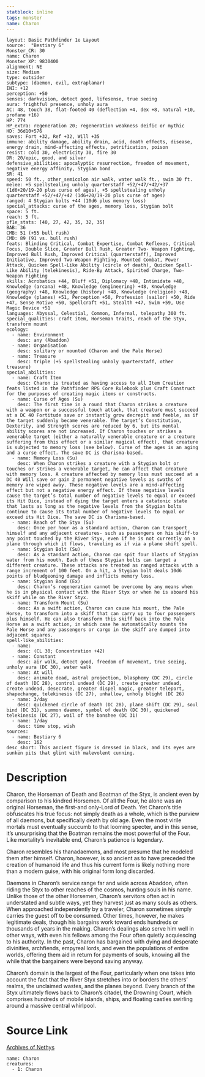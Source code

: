 ```yaml
---
statblock: inline
tags: monster
name: Charon
---
```

```statblock
layout: Basic Pathfinder 1e Layout
source:  "Bestiary 6"
Monster_CR: 30
name: Charon
Monster_XP: 9830400
alignment: NE
size: Medium
type: outsider
subtype: (daemon, evil, extraplanar)
INI: +12
perception: +50
senses: darkvision, detect good, lifesense, true seeing
aura: frightful presence, unholy aura
AC: 48, touch 38, flat-footed 40 (deflection +4, dex +8, natural +10, profane +16)
HP: 774
HP_extra: regeneration 20; regeneration weakness deific or mythic
HD: 36d10+576
saves: Fort +32, Ref +32, Will +35
immune: ability damage, ability drain, acid, death effects, disease, energy drain, mind-affecting effects, petrification, poison
resist: cold 30, electricity 30, fire 30
DR: 20/epic, good, and silver
defensive_abilities: apocalyptic resurrection, freedom of movement, negative energy affinity, Stygian bond
SR: 41
speed: 50 ft., other_semicolon air walk, water walk ft., swim 30 ft.
melee: +5 spellstealing unholy quarterstaff +52/+47/+42/+37 (1d6+20/19-20 plus curse of ages), +5 spellstealing unholy quarterstaff +52/+47/+42 (1d6+20/19-20 plus curse of ages)
ranged: 4 Stygian bolts +44 (10d6 plus memory loss)
special_attacks: curse of the ages, memory loss, Stygian bolt
space: 5 ft.
reach: 5 ft.
pf1e_stats: [40, 27, 42, 35, 32, 35]
BAB: 36
CMB: 51 (+55 bull rush)
CMD: 89 (91 vs. bull rush)
feats: Blinding Critical, Combat Expertise, Combat Reflexes, Critical Focus, Double Slice, Greater Bull Rush, Greater Two- Weapon Fighting, Improved Bull Rush, Improved Critical (quarterstaff), Improved Initiative, Improved Two-Weapon Fighting, Mounted Combat, Power Attack, Quicken Spell-Like Ability (circle of death), Quicken Spell-Like Ability (telekinesis), Ride-By Attack, Spirited Charge, Two-Weapon Fighting
skills: Acrobatics +44, Bluff +51, Diplomacy +48, Intimidate +48, Knowledge (arcana) +48, Knowledge (engineering) +48, Knowledge (geography) +48, Knowledge (history) +48, Knowledge (religion) +48, Knowledge (planes) +51, Perception +50, Profession (sailor) +50, Ride +47, Sense Motive +50, Spellcraft +51, Stealth +47, Swim +59, Use Magic Device +51
languages: Abyssal, Celestial, Common, Infernal, telepathy 300 ft.
special_qualities: craft item, Horseman traits, reach of the Styx, transform mount
ecology:
  - name: Environment
    desc: any (Abaddon)
  - name: Organisation
    desc: solitary or mounted (Charon and the Pale Horse)
  - name: Treasure
    desc: triple (+5 spellstealing unholy quarterstaff, other treasure)
special_abilities:
  - name: Craft Item
    desc: Charon is treated as having access to all Item Creation feats listed in the Pathfinder RPG Core Rulebook plus Craft Construct for the purposes of creating magic items or constructs.
  - name: Curse of Ages (Su)
    desc: The first time in a round that Charon strikes a creature with a weapon or a successful touch attack, that creature must succeed at a DC 40 Fortitude save or instantly grow decrepit and feeble, as if the target suddenly became venerable. The target’s Constitution, Dexterity, and Strength scores are reduced by 6, but its mental ability scores are not increased. If Charon touches or strikes a venerable target (either a naturally venerable creature or a creature suffering from this effect or a similar magical effect), that creature is subjected to memory loss (see below). Curse of the ages is an aging and a curse effect. The save DC is Charisma-based.
  - name: Memory Loss (Su)
    desc: When Charon strikes a creature with a Stygian bolt or touches or strikes a venerable target, he can affect that creature with memory loss. A creature affected by memory loss must succeed at a DC 40 Will save or gain 2 permanent negative levels as swaths of memory are wiped away. These negative levels are a mind-affecting effect but not a negative energy effect. If these negative levels cause the target’s total number of negative levels to equal or exceed its Hit Dice, instead of dying the target enters a catatonic state that lasts as long as the negative levels from the Stygian bolts continue to cause its total number of negative levels to equal or exceed its Hit Dice. The save DC is Charisma-based.
  - name: Reach of the Styx (Su)
    desc: Once per hour as a standard action, Charon can transport himself and any adjacent creatures- such as passengers on his skiff-to any point touched by the River Styx, even if he is not currently on a plane through which it flows, traveling as if via a plane shift spell.
  - name: Stygian Bolt (Su)
    desc: As a standard action, Charon can spit four blasts of Stygian water from his mouth. Each of these Stygian bolts can target a different creature. These attacks are treated as ranged attacks with a range increment of 100 feet. On a hit, a Stygian bolt deals 10d6 points of bludgeoning damage and inflicts memory loss.
  - name: Stygian Bond (Ex)
    desc: Charon’s regeneration cannot be overcome by any means when he is in physical contact with the River Styx or when he is aboard his skiff while on the River Styx.
  - name: Transform Mount (Su)
    desc: As a swift action, Charon can cause his mount, the Pale Horse, to transform into a skiff that can carry up to four passengers plus himself. He can also transform this skiff back into the Pale Horse as a swift action, in which case he automatically mounts the Pale Horse and any passengers or cargo in the skiff are dumped into adjacent squares.
spell-like_abilities:
  - name:
    desc: (CL 30; Concentration +42)
  - name: Constant
    desc: air walk, detect good, freedom of movement, true seeing, unholy aura (DC 30), water walk
  - name: At will
    desc: animate dead, astral projection, blasphemy (DC 29), circle of death (DC 28), control undead (DC 29), create greater undead, create undead, desecrate, greater dispel magic, greater teleport, shapechange, telekinesis (DC 27), unhallow, unholy blight (DC 26)
  - name: 3/day
    desc: quickened circle of death (DC 28), plane shift (DC 29), soul bind (DC 31), summon daemon, symbol of death (DC 30), quickened telekinesis (DC 27), wail of the banshee (DC 31)
  - name: 1/day
    desc: time stop, wish
sources:
  - name: Bestiary 6
    desc: 162
desc_short: This ancient figure is dressed in black, and its eyes are sunken pits that glint with malevolent cunning.
```
# Description
Charon, the Horseman of Death and Boatman of the Styx, is ancient even by comparison to his kindred Horsemen. Of all the Four, he alone was an original Horseman, the first-and only-Lord of Death. Yet Charon’s title obfuscates his true focus: not simply death as a whole, which is the purview of all daemons, but specifically death by old age. Even the most virile mortals must eventually succumb to that looming specter, and in this sense, it’s unsurprising that the Boatman remains the most powerful of the Four. Like mortality’s inevitable end, Charon’s patience is legendary. 

Charon resembles his thanadaemons, and most presume that he modeled them after himself. Charon, however, is so ancient as to have preceded the creation of humanoid life and thus his current form is likely nothing more than a modern guise, with his original form long discarded. 

Daemons in Charon’s service range far and wide across Abaddon, often riding the Styx to other reaches of the cosmos, hunting souls in his name. Unlike those of the other Horsemen, Charon’s servitors often act in understated and subtle ways, yet they harvest just as many souls as others. When approached independently by a traveler, Charon sometimes simply carries the guest off to be consumed. Other times, however, he makes legitimate deals, though his bargains work toward ends hundreds or thousands of years in the making. Charon’s dealings also serve him well in other ways, with even his fellows among the Four often quietly acquiescing to his authority. In the past, Charon has bargained with dying and desperate divinities, archfiends, empyreal lords, and even the populations of entire worlds, offering them aid in return for payments of souls, knowing all the while that the bargainers were beyond saving anyway. 

Charon’s domain is the largest of the Four, particularly when one takes into account the fact that the River Styx stretches into or borders the others’ realms, the unclaimed wastes, and the planes beyond. Every branch of the Styx ultimately flows back to Charon’s citadel, the Drowning Court, which comprises hundreds of mobile islands, ships, and floating castles swirling around a massive central whirlpool.
# Source Link
[Archives of Nethys](https://aonprd.com/MonsterDisplay.aspx?ItemName=Charon)
```encounter-table
name: Charon
creatures:
  - 1: Charon
```
